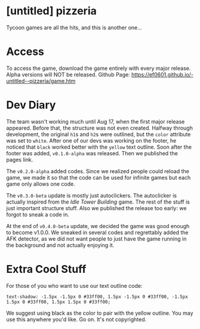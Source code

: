 # \[untitled\] pizzeria
Tycoon games are all the hits, and this is another one...
# Access
To access the game, download the game entirely with every major release. Alpha versions will NOT be released.
Github Page: https://ef0601.github.io/-untitled--pizzeria/game.htm
# Dev Diary
The team wasn't working much until Aug 17, when the first major release appeared. Before that, the structure was not even created.
Halfway through development, the original `h1`s and `h2`s were outlined, but the `color` attribute was set to `white`. After one of our devs was working on the footer, he noticed that `black` worked better with the `yellow` text outline.
Soon after the footer was added, `v0.1.0-alpha` was released. Then we published the pages link.

The `v0.2.0-alpha` added codes. Since we realized people could reload the game, we made it so that the code can be used for infinite games but each game only allows one code.

The `v0.3.0-beta` update is mostly just autoclickers. The autoclicker is actually inspired from the *Idle Tower Building* game. The rest of the stuff is just important structure stuff.
Also we published the release too early: we forgot to sneak a code in.

At the end of `v0.4.0-beta` update, we decided the game was good enough to become v1.0.0. We sneaked in several codes and regrettably added the AFK detector, as we did not want people to just have the game running in the background and not actually enjoying it.

# Extra Cool Stuff
For those of you who want to use our text outline code:
```
text-shadow: -1.5px -1.5px 0 #33ff00, 1.5px -1.5px 0 #33ff00, -1.5px 1.5px 0 #33ff00, 1.5px 1.5px 0 #33ff00;
```
We suggest using black as the color to pair with the yellow outline. You may use this anywhere you'd like. Go on. It's not copyrighted.

